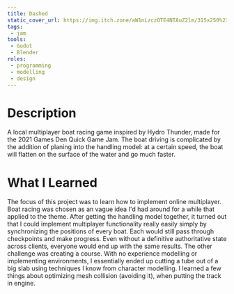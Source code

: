 ```yaml
---
title: Dashed
static_cover_url: https://img.itch.zone/aW1nLzczOTE4NTAuZ2lm/315x250%23cm/MmN7B0.gif
tags:
 - jam
tools:
 - Godot
 - Blender
roles:
 - programming
 - modelling
 - design
---
```


# Description
A local multiplayer boat racing game inspired by Hydro Thunder, made for the 2021 Games Den Quick Game Jam. The boat driving is complicated by the addition of planing into the handling model: at a certain speed, the boat will flatten on the surface of the water and go much faster.

# What I Learned
The focus of this project was to learn how to implement online multiplayer. Boat racing was chosen as an vague idea I'd had around for a while that applied to the theme. After getting the handling model together, it turned out that I could implement multiplayer functionality really easily simply by synchronizing the positions of every boat. Each would still pass through checkpoints and make progress. Even without a definitive authoritative state across clients, everyone would end up with the same results. The other challenge was creating a course. With no experience modelling or implementing environments, I essentially ended up cutting a tube out of a big slab using techniques I know from character modelling. I learned a few things about optimizing mesh collision (avoiding it), when putting the track in engine.